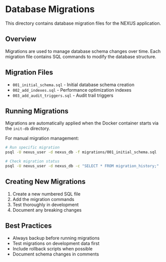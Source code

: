 # Database Migrations

This directory contains database migration files for the NEXUS application.

## Overview

Migrations are used to manage database schema changes over time. Each migration file contains SQL commands to modify the database structure.

## Migration Files

- `001_initial_schema.sql` - Initial database schema creation
- `002_add_indexes.sql` - Performance optimization indexes
- `003_add_audit_triggers.sql` - Audit trail triggers

## Running Migrations

Migrations are automatically applied when the Docker container starts via the `init-db` directory.

For manual migration management:

```bash
# Run specific migration
psql -U nexus_user -d nexus_db -f migrations/001_initial_schema.sql

# Check migration status
psql -U nexus_user -d nexus_db -c "SELECT * FROM migration_history;"
```

## Creating New Migrations

1. Create a new numbered SQL file
2. Add the migration commands
3. Test thoroughly in development
4. Document any breaking changes

## Best Practices

- Always backup before running migrations
- Test migrations on development data first
- Include rollback scripts when possible
- Document schema changes in comments